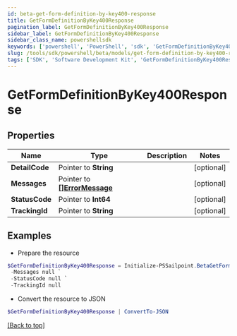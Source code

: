 ```yaml
---
id: beta-get-form-definition-by-key400-response
title: GetFormDefinitionByKey400Response
pagination_label: GetFormDefinitionByKey400Response
sidebar_label: GetFormDefinitionByKey400Response
sidebar_class_name: powershellsdk
keywords: ['powershell', 'PowerShell', 'sdk', 'GetFormDefinitionByKey400Response', 'BetaGetFormDefinitionByKey400Response'] 
slug: /tools/sdk/powershell/beta/models/get-form-definition-by-key400-response
tags: ['SDK', 'Software Development Kit', 'GetFormDefinitionByKey400Response', 'BetaGetFormDefinitionByKey400Response']
---
```



# GetFormDefinitionByKey400Response

## Properties

Name | Type | Description | Notes
------------ | ------------- | ------------- | -------------
**DetailCode** |  Pointer to **String** |  | [optional] 
**Messages** |  Pointer to [**[]ErrorMessage**](error-message) |  | [optional] 
**StatusCode** |  Pointer to **Int64** |  | [optional] 
**TrackingId** |  Pointer to **String** |  | [optional] 

## Examples

- Prepare the resource
```powershell
$GetFormDefinitionByKey400Response = Initialize-PSSailpoint.BetaGetFormDefinitionByKey400Response  -DetailCode null `
 -Messages null `
 -StatusCode null `
 -TrackingId null
```

- Convert the resource to JSON
```powershell
$GetFormDefinitionByKey400Response | ConvertTo-JSON
```


[[Back to top]](#) 


